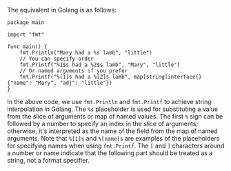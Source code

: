 The equivalent in Golang is as follows:
```
package main
 
import "fmt"
 
func main() {
    fmt.Println("Mary had a %s lamb", "little")
    // You can specify order
    fmt.Printf("%1$s had a %2$s lamb", "Mary", "little")
    // Or named arguments if you prefer
    fmt.Printf("%[1]s had a %[2]s lamb", map[string]interface{}{"name": "Mary", "adj": "little"})
}
```
In the above code, we use `fmt.Println` and `fmt.Printf` to achieve string interpolation in Golang. The `%s` placeholder is used for substituting a value from the slice of arguments or map of named values. The first `%` sign can be followed by a number to specify an index in the slice of arguments; otherwise, it's interpreted as the name of the field from the map of named arguments.
Note that `%[1]s` and `%[name]s` are examples of the placeholders for specifying names when using `fmt.Printf`. The `[` and `]` characters around a number or name indicate that the following part should be treated as a string, not a format specifier.
